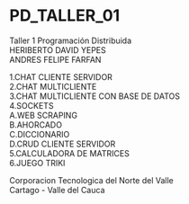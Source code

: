 # PD_TALLER_01
Taller 1 Programación Distribuida <br />
HERIBERTO DAVID YEPES <br />
ANDRES FELIPE FARFAN <br />

1.CHAT CLIENTE SERVIDOR <br />
2.CHAT MULTICLIENTE <br />
3.CHAT MULTICLIENTE CON BASE DE DATOS <br />
4.SOCKETS <br />
   A.WEB SCRAPING <br />
   B.AHORCADO <br /> 
   C.DICCIONARIO <br />
   D.CRUD CLIENTE SERVIDOR <br />
 5.CALCULADORA DE MATRICES <br />
 6.JUEGO TRIKI <br />
 
 Corporacion Tecnologica del Norte del Valle <br />
 Cartago - Valle del Cauca <br />
